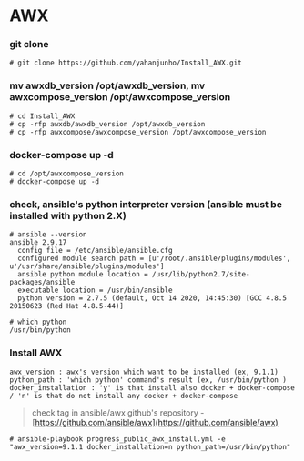 # AWX

### git clone

```
# git clone https://github.com/yahanjunho/Install_AWX.git
```

  
### mv awxdb_version /opt/awxdb_version, mv awxcompose_version /opt/awxcompose_version

```
# cd Install_AWX
# cp -rfp awxdb/awxdb_version /opt/awxdb_version
# cp -rfp awxcompose/awxcompose_version /opt/awxcompose_version
```


### docker-compose up -d

```
# cd /opt/awxcompose_version
# docker-compose up -d
```
  



### check, ansible's python interpreter version (ansible must be installed with python 2.X)

```
# ansible --version
ansible 2.9.17
  config file = /etc/ansible/ansible.cfg
  configured module search path = [u'/root/.ansible/plugins/modules', u'/usr/share/ansible/plugins/modules']
  ansible python module location = /usr/lib/python2.7/site-packages/ansible
  executable location = /usr/bin/ansible
  python version = 2.7.5 (default, Oct 14 2020, 14:45:30) [GCC 4.8.5 20150623 (Red Hat 4.8.5-44)]
```

```
# which python
/usr/bin/python
```

  

  



### Install AWX

```
awx_version : awx's version which want to be installed (ex, 9.1.1)
python_path : 'which python' command's result (ex, /usr/bin/python )
docker_installation : 'y' is that install also docker + docker-compose / 'n' is that do not install any docker + docker-compose
```

> check tag in ansible/awx github's repository - [https://github.com/ansible/awx](https://github.com/ansible/awx)  

```
# ansible-playbook progress_public_awx_install.yml -e "awx_version=9.1.1 docker_installation=n python_path=/usr/bin/python"
```
